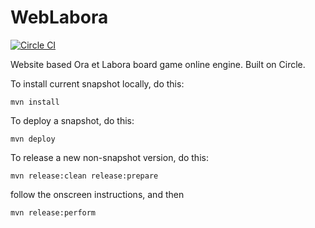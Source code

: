 WebLabora
=========

[![Circle CI](https://circleci.com/gh/philihp/weblabora/tree/master.svg?style=svg&circle-token=c9dd94399c8ddc6734ec6eae717e057b8f5b4c0e)](https://circleci.com/gh/philihp/weblabora/tree/master)

Website based Ora et Labora board game online engine. Built on Circle.

To install current snapshot locally, do this:

`mvn install`

To deploy a snapshot, do this:

`mvn deploy`

To release a new non-snapshot version, do this:

`mvn release:clean release:prepare`

follow the onscreen instructions, and then

`mvn release:perform`


